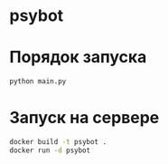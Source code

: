# psybot

# Порядок запуска
```bash
python main.py
```
# Запуск на сервере
```bash
docker build -t psybot .
docker run -d psybot
```